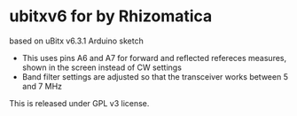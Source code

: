 # ubitxv6 for by Rhizomatica
based on uBitx v6.3.1 Arduino sketch

- This uses pins A6 and A7 for forward and reflected refereces measures, shown in the screen instead of CW settings
- Band filter settings are adjusted so that the transceiver works between 5 and 7 MHz

This is released under GPL v3 license.
